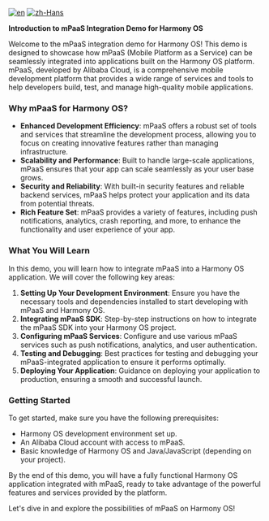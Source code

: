 [![en](https://img.shields.io/badge/Language-English-red)](https://github.com/alipay/mPaaS/blob/master/mPaaS_Demo_Code/HarmonymPaaSDemo/README.md)
[![zh-Hans](https://img.shields.io/badge/Language-%E4%B8%AD%E6%96%87-blue)](https://github.com/alipay/mPaaS/blob/master/README.zh-Hans.md)

**Introduction to mPaaS Integration Demo for Harmony OS**

Welcome to the mPaaS integration demo for Harmony OS! This demo is designed to showcase how mPaaS (Mobile Platform as a Service) can be seamlessly integrated into applications built on the Harmony OS platform. mPaaS, developed by Alibaba Cloud, is a comprehensive mobile development platform that provides a wide range of services and tools to help developers build, test, and manage high-quality mobile applications.

### Why mPaaS for Harmony OS?

- **Enhanced Development Efficiency**: mPaaS offers a robust set of tools and services that streamline the development process, allowing you to focus on creating innovative features rather than managing infrastructure.
- **Scalability and Performance**: Built to handle large-scale applications, mPaaS ensures that your app can scale seamlessly as your user base grows.
- **Security and Reliability**: With built-in security features and reliable backend services, mPaaS helps protect your application and its data from potential threats.
- **Rich Feature Set**: mPaaS provides a variety of features, including push notifications, analytics, crash reporting, and more, to enhance the functionality and user experience of your app.

### What You Will Learn

In this demo, you will learn how to integrate mPaaS into a Harmony OS application. We will cover the following key areas:

1. **Setting Up Your Development Environment**: Ensure you have the necessary tools and dependencies installed to start developing with mPaaS and Harmony OS.
2. **Integrating mPaaS SDK**: Step-by-step instructions on how to integrate the mPaaS SDK into your Harmony OS project.
3. **Configuring mPaaS Services**: Configure and use various mPaaS services such as push notifications, analytics, and user authentication.
4. **Testing and Debugging**: Best practices for testing and debugging your mPaaS-integrated application to ensure it performs optimally.
5. **Deploying Your Application**: Guidance on deploying your application to production, ensuring a smooth and successful launch.

### Getting Started

To get started, make sure you have the following prerequisites:
- Harmony OS development environment set up.
- An Alibaba Cloud account with access to mPaaS.
- Basic knowledge of Harmony OS and Java/JavaScript (depending on your project).

By the end of this demo, you will have a fully functional Harmony OS application integrated with mPaaS, ready to take advantage of the powerful features and services provided by the platform.

Let's dive in and explore the possibilities of mPaaS on Harmony OS!
